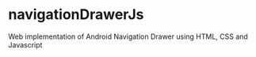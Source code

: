 navigationDrawerJs
==================

Web implementation of Android Navigation Drawer using HTML, CSS and Javascript
